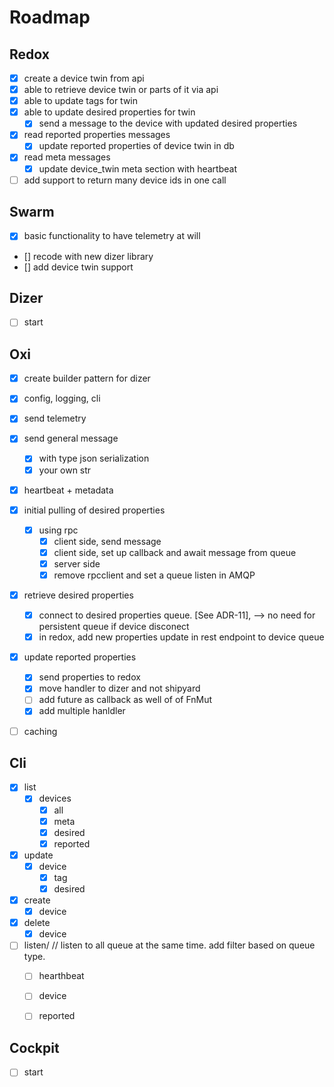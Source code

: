 # Roadmap


## Redox

- [x] create a device twin from api
- [x] able to retrieve device twin or parts of it via api
- [x] able to update tags for twin
- [x] able to update desired properties for twin
  - [x] send a message to the device with updated desired properties
- [x] read reported properties messages
  - [x] update reported properties of device twin in db
- [x] read meta messages
  - [x] update device_twin meta section with heartbeat
- [ ] add support to return many device ids in one call

## Swarm

- [x] basic functionality to have telemetry at will
- [] recode with new dizer library
- [] add device twin support

## Dizer

- [ ] start

## Oxi

- [x] create builder pattern for dizer
- [x] config, logging, cli
- [x] send telemetry
- [x] send general message
  - [x] with type json serialization
  - [x] your own str
- [x] heartbeat + metadata
- [x] initial pulling of desired properties
  - [x] using rpc
    - [x] client side, send message
    - [x] client side, set up callback and await message from queue
    - [x] server side
    - [x] remove rpcclient and set a queue listen in AMQP
- [x] retrieve desired properties
  - [x] connect to desired properties queue. [See ADR-11], --> no need for persistent queue if device disconect
  - [x] in redox, add new properties update in rest endpoint to device queue
- [x] update reported properties
  - [x] send properties to redox
  - [x] move handler to dizer and not shipyard
  - [ ] add future as callback as well of of FnMut
  - [x] add multiple hanldler
- [ ] caching


## Cli

- [x] list
  - [x] devices
    - [x] all
    - [x] meta
    - [x] desired
    - [x] reported
- [x] update
  - [x] device
    - [x] tag
    - [x] desired
- [x] create
  - [x] device
- [x] delete
  - [x] device
- [ ] listen/          // listen to all queue at the same time. add filter based on queue type.
  - [ ] hearthbeat
  - [ ] device
  - [ ] reported



## Cockpit

- [ ] start
